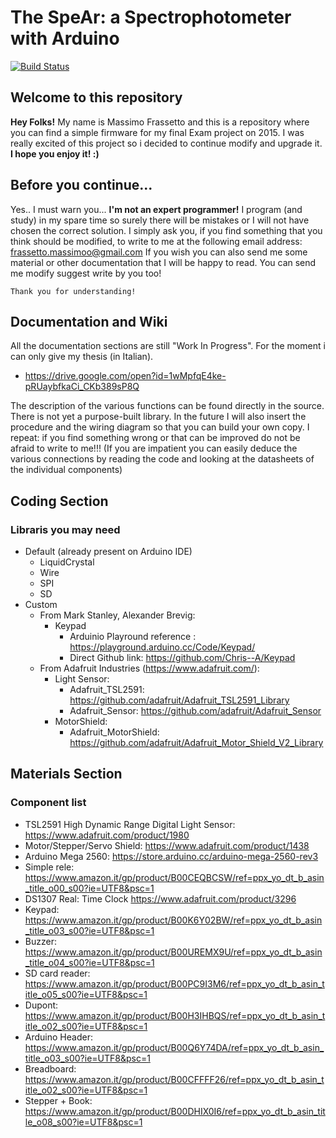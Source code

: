 # The SpeAr: a Spectrophotometer with Arduino
[![Build Status](https://travis-ci.com/massimofrassetto/SpeAr.svg?branch=master)](https://travis-ci.com/massimofrassetto/Spear)

## Welcome to this repository
**Hey Folks!** My name is Massimo Frassetto and this is a repository where you can find a simple firmware for my final Exam project on 2015. I was really excited of this project so i decided to continue modify and upgrade it.
**I hope you enjoy it! :)**

## Before you continue...
Yes.. I must warn you... **I'm not an expert programmer!** I program (and study) in my spare time so surely there will be mistakes or I will not have chosen the correct solution. I simply ask you, if you find something that you think should be modified, to write to me at the following email address: frassetto.massimoo@gmail.com
If you wish you can also send me some material or other documentation that I will be happy to read. You can send me modify suggest write by you too!

`Thank you for understanding!`

## Documentation and Wiki
All the documentation sections are still "Work In Progress". For the moment i can only give my thesis (in Italian).
* https://drive.google.com/open?id=1wMpfqE4ke-pRUaybfkaCi_CKb389sP8Q

The description of the various functions can be found directly in the source. There is not yet a purpose-built library.
In the future I will also insert the procedure and the wiring diagram so that you can build your own copy. I repeat: if you find something wrong or that can be improved do not be afraid to write to me!!! (If you are impatient you can easily deduce the various connections by reading the code and looking at the datasheets of the individual components)
## Coding Section

### Libraris you may need
* Default (already present on Arduino IDE)
	* LiquidCrystal
	* Wire
	* SPI
	* SD
* Custom
	* From Mark Stanley, Alexander Brevig:
		* Keypad
			* Arduinio Playround reference : 	https://playground.arduino.cc/Code/Keypad/
			* Direct Github link: 				https://github.com/Chris--A/Keypad
	* From Adafruit Industries (https://www.adafruit.com/):
		* Light Sensor:
			* Adafruit_TSL2591: 				https://github.com/adafruit/Adafruit_TSL2591_Library
			* Adafruit_Sensor:					https://github.com/adafruit/Adafruit_Sensor
		* MotorShield:
			* Adafruit_MotorShield: 			https://github.com/adafruit/Adafruit_Motor_Shield_V2_Library

## Materials Section

### Component list
* TSL2591 High Dynamic Range Digital Light Sensor: https://www.adafruit.com/product/1980
* Motor/Stepper/Servo Shield: https://www.adafruit.com/product/1438
* Arduino Mega 2560: https://store.arduino.cc/arduino-mega-2560-rev3
* Simple rele: https://www.amazon.it/gp/product/B00CEQBCSW/ref=ppx_yo_dt_b_asin_title_o00_s00?ie=UTF8&psc=1
* DS1307 Real: Time Clock https://www.adafruit.com/product/3296
* Keypad: https://www.amazon.it/gp/product/B00K6Y02BW/ref=ppx_yo_dt_b_asin_title_o03_s00?ie=UTF8&psc=1
* Buzzer: https://www.amazon.it/gp/product/B00UREMX9U/ref=ppx_yo_dt_b_asin_title_o04_s00?ie=UTF8&psc=1
* SD card reader: https://www.amazon.it/gp/product/B00PC9I3M6/ref=ppx_yo_dt_b_asin_title_o05_s00?ie=UTF8&psc=1
* Dupont: https://www.amazon.it/gp/product/B00H3IHBQS/ref=ppx_yo_dt_b_asin_title_o02_s00?ie=UTF8&psc=1
* Arduino Header: https://www.amazon.it/gp/product/B00Q6Y74DA/ref=ppx_yo_dt_b_asin_title_o03_s00?ie=UTF8&psc=1
* Breadboard: https://www.amazon.it/gp/product/B00CFFFF26/ref=ppx_yo_dt_b_asin_title_o02_s00?ie=UTF8&psc=1
* Stepper + Book: https://www.amazon.it/gp/product/B00DHIX0I6/ref=ppx_yo_dt_b_asin_title_o08_s00?ie=UTF8&psc=1

